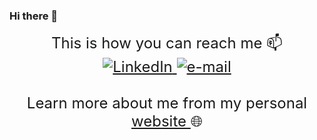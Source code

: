 ### Hi there 👋

<p align="center">
<font size="+2">
    This is how you can reach me 📫
    </i><br>
    <a href="https://www.linkedin.com/in/vivian-chiciudean/">
        <img src="https://img.shields.io/badge/LinkedIn-blue?style=flat-square&logo=linkedin" alt="LinkedIn">
    </a>
    <a href="mailto:vivian.chiciudean@cs.utcluj.ro">
        <img src="https://img.shields.io/badge/Email-blue?style=flat-square&logo=gmail&logoColor=white" alt="e-mail">
    </a>
    </i><br>
    </i><br>
    Learn more about me from my personal 
    <a href="https://users.utcluj.ro/~vivianc/">
       website 
    </a>
    🌐
</font>
</p>

<!--
**vivichiciudean/vivichiciudean** is a ✨ _special_ ✨ repository because its `README.md` (this file) appears on your GitHub profile.

Here are some ideas to get you started:

- 🔭 I’m currently working on ...
- 🌱 I’m currently learning ...
- 👯 I’m looking to collaborate on ...
- 🤔 I’m looking for help with ...
- 💬 Ask me about ...
- 📫 How to reach me: ...
- 😄 Pronouns: ...
- ⚡ Fun fact: ...
-->
